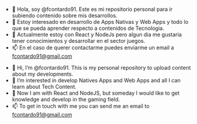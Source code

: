 <!--                                                                                                                              -->

- 👋 Hola, soy @fcontardo91. Este es mi repositorio personal para ir subiendo contenido sobre mis desarrollos.
- 👀 Estoy interesado en desarrollo de Apps Nativas y Web Apps y todo lo que se pueda aprender respecto a contenidos de Tecnologia.
- 🌱 Actualmente estoy con React y NodeJs pero algun dia me gustaria tener conocimientos y desarrollar en el sector juegos.
- 📫 En el caso de querer contactarme puedes enviarme un email a fcontardo91@gmail.com

<!--                                                                                                                              -->

- 👋 Hi, I’m @fcontardo91. This is my personal repository to upload content about my developments.
- 👀 I’m interested in develop Natives Apps and Web Apps and all I can learn about Tech Content. 
- 🌱 Now I am with React and NodeJS, but someday I would like to get knowledge and develop in the gaming field.
- 📫 To get in touch with me you can send me an email to fcontardo91@gmail.com

<!--                                                                                                                              -->
